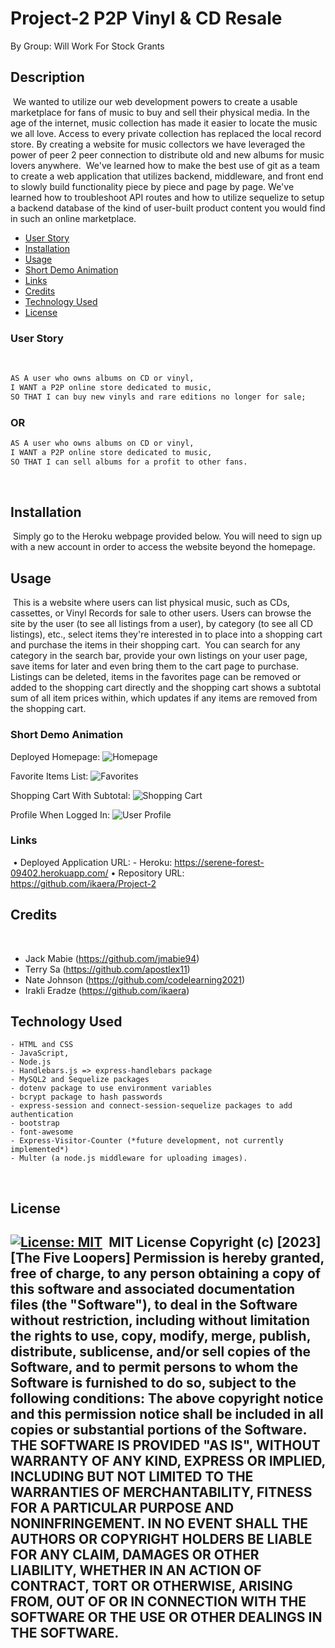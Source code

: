 # Project-2 P2P Vinyl & CD Resale
By Group: Will Work For Stock Grants
​
​
## Description

​
We wanted to utilize our web development powers to create a usable marketplace for fans of music to buy and sell their physical media. In the age of the internet, music collection has made it easier to locate the music we all love. Access to every private collection has replaced the local record store. By creating a website for music collectors we have leveraged the power of peer 2 peer connection to distribute old and new albums for music lovers anywhere.
​
We've learned how to make the best use of git as a team to create a web application that utilizes backend, middleware, and front end to slowly build functionality piece by piece and page by page. We've learned how to troubleshoot API routes and how to utilize sequelize to setup a backend database of the kind of user-built product content you would find in such an online marketplace.
​
- [User Story](#user-story)
- [Installation](#installation)
- [Usage](#usage)
- [Short Demo Animation](#short-demo-animation)
- [Links](#links)
- [Credits](#credits)
- [Technology Used](#technology-used)
- [License](#license)
​
### User Story
​
```md
AS A user who owns albums on CD or vinyl,
I WANT a P2P online store dedicated to music,
SO THAT I can buy new vinyls and rare editions no longer for sale;
```

### OR


```md
AS A user who owns albums on CD or vinyl,
I WANT a P2P online store dedicated to music,
SO THAT I can sell albums for a profit to other fans.
```
​
## Installation
​
Simply go to the Heroku webpage provided below.
You will need to sign up with a new account in order to access the website beyond the homepage.
​
## Usage
​
This is a website where users can list physical music, such as CDs, cassettes, or Vinyl Records for sale to other users. Users can browse the site by the user (to see all listings from a user), by category (to see all CD listings), etc., select items they're interested in to place into a shopping cart and purchase the items in their shopping cart.
​
You can search for any category in the search bar, provide your own listings on your user page, save items for later and even bring them to the cart page to purchase.
​
Listings can be deleted, items in the favorites page can be removed or added to the shopping cart directly and the shopping cart shows a subtotal sum of all item prices within, which updates if any items are removed from the shopping cart.
​
### Short Demo Animation

Deployed Homepage:
![Homepage](/public/img/discexchange%20homepage.png)

Favorite Items List:
![Favorites](/public/img/discexchange%20favorited%20items.png)

Shopping Cart With Subtotal:
![Shopping Cart](/public/img/discexchange%20cart%20with%20subtotal.png)

Profile When Logged In:
![User Profile](/public/img/discexchange%20user%20profile%20when%20logged%20in.png)
​
### Links
​
• Deployed Application URL: 
    - Heroku: https://serene-forest-09402.herokuapp.com/
• Repository URL: https://github.com/ikaera/Project-2
​
## Credits
​
- Jack Mabie (https://github.com/jmabie94)
- Terry Sa (https://github.com/apostlex11)
- Nate Johnson (https://github.com/codelearning2021)
- Irakli Eradze (https://github.com/ikaera)
​
## Technology Used
    - HTML and CSS
    - JavaScript,
    - Node.js
    - Handlebars.js => express-handlebars package
    - MySQL2 and Sequelize packages
    - dotenv package to use environment variables
    - bcrypt package to hash passwords
    - express-session and connect-session-sequelize packages to add authentication 
    - bootstrap
    - font-awesome
    - Express-Visitor-Counter (*future development, not currently implemented*)
    - Multer (a node.js middleware for uploading images).
​
## License
​
[![License: MIT](https://img.shields.io/badge/License-MIT-yellow.svg)](https://opensource.org/licenses/MIT)
​
MIT License
Copyright (c) [2023] [The Five Loopers]
Permission is hereby granted, free of charge, to any person obtaining a copy
of this software and associated documentation files (the "Software"), to deal
in the Software without restriction, including without limitation the rights
to use, copy, modify, merge, publish, distribute, sublicense, and/or sell
copies of the Software, and to permit persons to whom the Software is
furnished to do so, subject to the following conditions:
The above copyright notice and this permission notice shall be included in all
copies or substantial portions of the Software.
THE SOFTWARE IS PROVIDED "AS IS", WITHOUT WARRANTY OF ANY KIND, EXPRESS OR
IMPLIED, INCLUDING BUT NOT LIMITED TO THE WARRANTIES OF MERCHANTABILITY,
FITNESS FOR A PARTICULAR PURPOSE AND NONINFRINGEMENT. IN NO EVENT SHALL THE
AUTHORS OR COPYRIGHT HOLDERS BE LIABLE FOR ANY CLAIM, DAMAGES OR OTHER
LIABILITY, WHETHER IN AN ACTION OF CONTRACT, TORT OR OTHERWISE, ARISING FROM,
OUT OF OR IN CONNECTION WITH THE SOFTWARE OR THE USE OR OTHER DEALINGS IN THE
SOFTWARE.
​
---
